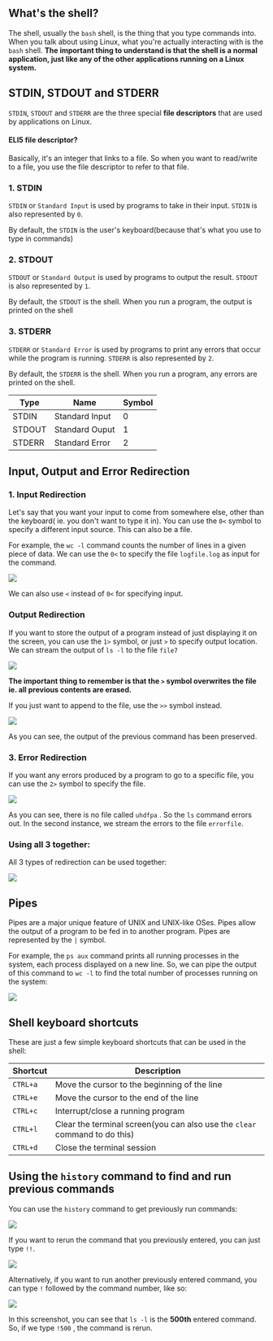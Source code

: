 ## What's the shell?

The shell, usually the ```bash``` shell, is the thing that you type commands into. When you talk about using Linux, what you're actually interacting with is the ```bash``` shell. **The important thing to understand is that the shell is a normal application, just like any of the other applications running on a Linux system.**

## STDIN, STDOUT and STDERR

```STDIN```, ```STDOUT``` and ```STDERR``` are the three special **file descriptors** that are used by applications on Linux. 

#### ELI5 file descriptor?

Basically, it's an integer that links to a file. So when you want to read/write to a file, you use the file descriptor to refer to that file. 

### 1. STDIN 

```STDIN``` or ```Standard Input``` is used by programs to take in their input. ```STDIN```  is also represented by ```0```.

By default, the ```STDIN``` is the user's keyboard(because that's what you use to type in commands)

### 2. STDOUT

```STDOUT``` or ```Standard Output``` is used by programs to output the result. ```STDOUT```  is also represented by ```1```.

By default, the ```STDOUT``` is the shell. When you run a program, the  output is printed on the shell

### 3. STDERR

```STDERR``` or ```Standard Error``` is used by programs to print any errors that occur while the program is running. ```STDERR```  is also represented by ```2```.

By default, the ```STDERR``` is the shell. When you run a program, any errors are printed on the shell.


| Type   | Name           | Symbol |
| ------ | -------------- | ------ |
| STDIN  | Standard Input | 0      |
| STDOUT | Standard Ouput | 1      |
| STDERR | Standard Error | 2      |



## Input, Output and Error Redirection

### 1. Input Redirection

Let's say that you want your input to come from somewhere else, other than the keyboard( ie. you don't want to type it in). You can use the ```0<``` symbol to specify a different input source. This can also be a file. 

For example, the ```wc -l``` command counts the number of lines in a given piece of data. We can use the ```0<``` to specify the file ```logfile.log``` as input for the command.

![](https://s13.postimg.org/xe24uceo7/in-redir.png)

We can also use ```<``` instead of ```0<``` for specifying  input.

 ### Output Redirection

If you want to store the output of a program instead of just displaying it on the screen, you can use the ```1>``` symbol, or just ```>``` to specify output location. We can stream the output of ```ls -l``` to the file ```file7```

![](https://s13.postimg.org/t4xes6j4n/out-redir.png)

 **The important thing to remember is that the ```>``` symbol overwrites the file ie. all previous contents are erased.**

If you just want to append to the file, use the ```>>``` symbol instead.

![](https://s13.postimg.org/r0d1r3wxj/out-redir2.png)

As you can see, the output of the previous command has been preserved. 

### 3. Error Redirection

If you want any errors produced by a program to go to a specific file, you can use the ```2>``` symbol to specify the file. 

![](https://s13.postimg.org/m2zh5mkk7/err-redir.png)

As you can see, there is no file called ```uhdfpa``` . So the ```ls``` command errors out. In the second instance, we stream the errors to the file ```errorfile```.

### Using all 3 together:

All 3 types of redirection can be used together: 

![](https://s13.postimg.org/770xy7wcn/all-redir.png)

## Pipes

Pipes are a major unique feature of UNIX and UNIX-like OSes. Pipes allow the output of a program to be fed in to another program. Pipes are represented by the ```|``` symbol. 

For example, the ```ps aux``` command prints all running processes in the system, each process displayed on a new line. So, we can pipe the output of this command to ```wc -l``` to find the total number of processes running on the system:

![](https://s13.postimg.org/770xy7wcn/all-redir.png)

## Shell keyboard shortcuts

These are just a few simple keyboard shortcuts that can be used in the shell:

| Shortcut     | Description                              |
| ------------ | ---------------------------------------- |
| ```CTRL+a``` | Move the cursor to the beginning of the line |
| ```CTRL+e``` | Move the cursor to the end of the line   |
| ```CTRL+c``` | Interrupt/close a running program        |
| ```CTRL+l``` | Clear the terminal screen(you can also use the ```clear``` command to do this) |
| ```CTRL+d``` | Close the terminal session               |

## Using the ```history``` command to find and run previous commands

You can use the ```history``` command to get previously run commands:

![](https://s13.postimg.org/pnvcp6p7b/his1.png)

If you want to rerun the command that you previously entered, you can just type ```!!```. 

![](https://s13.postimg.org/b4o7ns3s7/his2.png)

Alternatively, if you want to run another previously entered command, you can type ```!``` followed by the command number, like so:

![](https://s13.postimg.org/3ooy1zvif/his3.png)

In this screenshot, you can see that ```ls -l``` is the **500th** entered command. So, if we type ```!500``` , the command is rerun.
